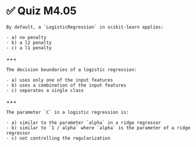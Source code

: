 # ✅ Quiz M4.05

```{admonition} Question
By default, a `LogisticRegression` in scikit-learn applies:

- a) no penalty
- b) a l2 penalty
- c) a l1 penalty
```

+++

```{admonition} Question
The decision boundaries of a logistic regression:

- a) uses only one of the input features
- b) uses a combination of the input features
- c) separates a single class
```

+++

```{admonition} Question
The parameter `C` in a logistic regression is:

- a) similar to the parameter `alpha` in a ridge regressor
- b) similar to `1 / alpha` where `alpha` is the parameter of a ridge regressor
- c) not controlling the regularization
```
